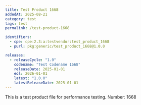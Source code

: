 ```yaml
---
title: Test Product 1668
addedAt: 2025-08-21
category: test
tags: test
permalink: /test-product-1668

identifiers:
  - cpe: cpe:2.3:a:testvendor:test_product_1668
  - purl: pkg:generic/test_product_1668@1.0.0

releases:
  - releaseCycle: "1.0"
    codename: "Test Codename 1668"
    releaseDate: 2025-01-01
    eol: 2026-01-01
    latest: "1.0.0"
    latestReleaseDate: 2025-01-01
---
```


This is a test product file for performance testing. Number: 1668
